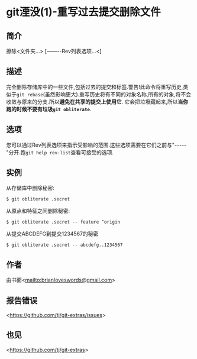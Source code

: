 
# git湮没(1)-重写过去提交删除文件

## 简介

擦除\<文件夹...> [——--Rev列表选项…&lt;]

## 描述

完全删除存储库中的一些文件,包括过去的提交和标签.警告!此命令将重写历史,类似于`git rebase`(虽然影响更大).重写历史将有不同的对象名称,所有的对象,将不会收敛与原来的分支.所以**避免在共享的提交上使用它**. 它会把垃圾藏起来,所以**当你跑的时候不要有垃圾`git obliterate`**.

## 选项

您可以通过Rev列表选项来指示受影响的范围.这些选项需要在它们之前与"-----"分开.跑`git help rev-list`查看可接受的选项.

## 实例

从存储库中删除秘密:

```
$ git obliterate .secret
```

从原点和特征之间删除秘密:

```
$ git obliterate .secret -- feature ^origin
```

从提交ABCDEFG到提交1234567的秘密

```
$ git obliterate .secret -- abcdefg..1234567
```

## 作者

由书面\<<mailto:brianloveswords@gmail.com>>

## 报告错误

\<<https://github.com/tj/git-extras/issues>>

## 也见

\<<https://github.com/tj/git-extras>>
